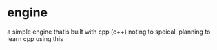 # engine
a simple engine thatis built with cpp (c++) noting to speical, planning to learn cpp using this
